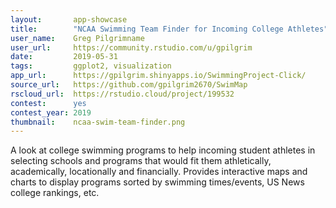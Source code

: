 ```yaml
---
layout:       app-showcase
title:        "NCAA Swimming Team Finder for Incoming College Athletes"
user_name:    Greg Pilgrimname
user_url:     https://community.rstudio.com/u/gpilgrim
date:         2019-05-31
tags:         ggplot2, visualization
app_url:      https://gpilgrim.shinyapps.io/SwimmingProject-Click/
source_url:   https://github.com/gpilgrim2670/SwimMap
rscloud_url:  https://rstudio.cloud/project/199532
contest:      yes
contest_year: 2019
thumbnail:    ncaa-swim-team-finder.png
---
```


A look at college swimming programs to help incoming student athletes in selecting schools and programs that would fit them athletically, academically, locationally and financially.  Provides interactive maps and charts to display programs sorted by swimming times/events, US News college rankings, etc.
  
